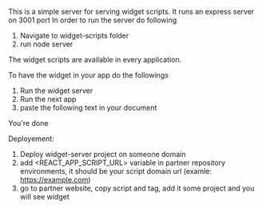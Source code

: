 This is a simple server for serving widget scripts.
It runs an express server on 3001 port
In order to run the server do following

1. Navigate to widget-scripts folder
2. run node server

The widget scripts are available in every application.

To have the widget in your app do the followings


1. Run the widget server
2. Run the next app
3. paste the following text in your document
   <a
           id="kidadvisor-bucketlist"
           data-kidadvisor="bucketlist"
           data-lang="en"
           href="http://localhost:3000/detail-for-ifram/f27fad28-6c88-48b9-a512-99a7522f1528"
       ></a>
   <script src="http://localhost:3001/index.js"></script>

You're done


Deployement:

1. Deploy widget-server project on someone domain
2. add <REACT_APP_SCRIPT_URL> variable in partner repository environments, it should be your script domain url (examle: https://example.com)
3. go to partner website, copy script and tag, add it some project and you will see widget